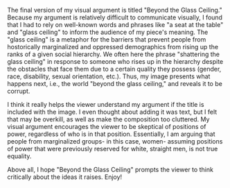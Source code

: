 
The final version of my visual argument is titled "Beyond the Glass Ceiling." Because my argument is relatively difficult to communicate visually, I found that I had to rely on well-known words and phrases like "a seat at the table" and "glass ceiling" to inform the audience of my piece's meaning. The "glass ceiling" is a metaphor for the barriers that prevent people from hostorically marginalized and oppressed demographics from rising up the ranks of a given social hierarchy. We often here the phrase "shattering the glass ceiling" in response to someone who rises up in the hierarchy despite the obstacles that face them due to a certain quality they possess (gender, race, disability, sexual orientation, etc.). Thus, my image presents what happens next, i.e., the world "beyond the glass ceiling," and reveals it to be corrupt.

I think it really helps the viewer understand my argument if the title is included with the image. I even thought about adding it was text, but I felt that may be overkill, as well as make the composition too cluttered. My visual argument encourages the viewer to be skeptical of positions of power, regardless of who is in that position. Essentially, I am arguing that people from marginalized groups- in this case, women- assuming positions of power that were previously reserved for white, straight men, is not true equality. 

Above all, I hope "Beyond the Glass Ceiling" prompts the viewer to think critically about the ideas it raises. Enjoy!
